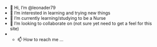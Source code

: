 - 👋 Hi, I’m @leonader79
- 👀 I’m interested in learning and trying new things
- 🌱 I’m currently learning/studying to be a Nurse  
- 💞️ I’m looking to collaborate on (not sure yet need to get a feel for this site)
- - 📫 How to reach me ...

<!---
leonader79/leonader79 is a ✨ special ✨ repository because its `README.md` (this file) appears on your GitHub profile.
You can click the Preview link to take a look at your changes.
--->
